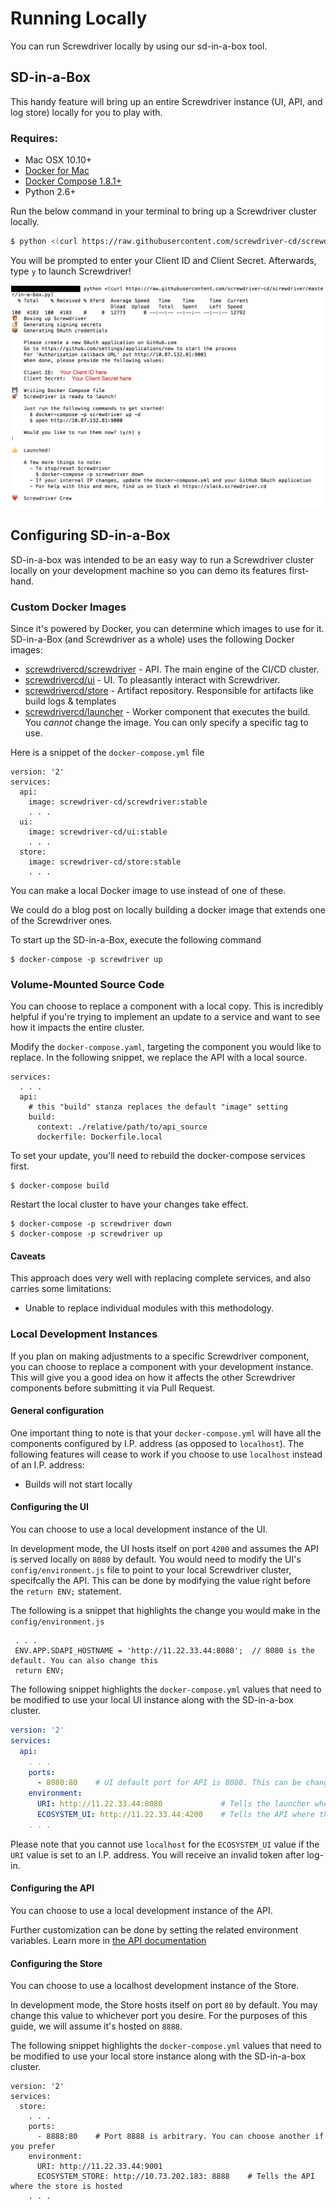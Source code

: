 # Running Locally
You can run Screwdriver locally by using our sd-in-a-box tool.

## SD-in-a-Box
This handy feature will bring up an entire Screwdriver instance (UI, API, and log store) locally for you to play with.

### Requires:
 - Mac OSX 10.10+
 - [Docker for Mac][docker]
 - [Docker Compose 1.8.1+][docker-compose]
 - Python 2.6+

Run the below command in your terminal to bring up a Screwdriver cluster locally.
```bash
$ python <(curl https://raw.githubusercontent.com/screwdriver-cd/screwdriver/master/in-a-box.py)
```

You will be prompted to enter your Client ID and Client Secret. Afterwards, type `y` to launch Screwdriver!

![SD-in-a-box](assets/sd-in-a-box.png)

[docker]: https://www.docker.com/products/docker
[docker-compose]: https://www.docker.com/products/docker-compose

## Configuring SD-in-a-Box

SD-in-a-box was intended to be an easy way to run a Screwdriver cluster locally on your development machine so you can demo its features first-hand.

### Custom Docker Images

Since it's powered by Docker, you can determine which images to use for it. SD-in-a-Box (and Screwdriver as a whole) uses the following Docker images:

* [screwdrivercd/screwdriver](https://hub.docker.com/r/screwdrivercd/screwdriver) - API. The main engine of the CI/CD cluster.
* [screwdrivercd/ui](https://hub.docker.com/r/screwdrivercd/ui) - UI. To pleasantly interact with Screwdriver.
* [screwdrivercd/store](https://hub.docker.com/r/screwdrivercd/store) - Artifact repository. Responsible for artifacts like build logs & templates
* [screwdrivercd/launcher](https://hub.docker.com/r/screwdrivercd/launcher/tags/) - Worker component that executes the build. You *cannot* change the image. You can only specify a specific tag to use.

Here is a snippet of the `docker-compose.yml` file

```
version: '2'
services:
  api:
    image: screwdriver-cd/screwdriver:stable
    . . .
  ui:
    image: screwdriver-cd/ui:stable
    . . .
  store:
    image: screwdriver-cd/store:stable
    . . .
```

You can make a local Docker image to use instead of one of these.

We could do a blog post on locally building a docker image that extends one of the Screwdriver ones.

To start up the SD-in-a-Box, execute the following command

```
$ docker-compose -p screwdriver up
```

### Volume-Mounted Source Code

You can choose to replace a component with a local copy. This is incredibly helpful if you're trying to implement an update to a service and want to see how it impacts the entire cluster.

Modify the `docker-compose.yaml`, targeting the component you would like to replace. In the following snippet, we replace the API with a local source.

   ```
   services:
     . . .
     api:
       # this "build" stanza replaces the default "image" setting
       build:
         context: ./relative/path/to/api_source
         dockerfile: Dockerfile.local
   ```

To set your update, you'll need to rebuild the docker-compose services first.

   ```
   $ docker-compose build
   ```

Restart the local cluster to have your changes take effect.

   ```
   $ docker-compose -p screwdriver down
   $ docker-compose -p screwdriver up
   ```

#### Caveats

This approach does very well with replacing complete services, and also carries some limitations:

* Unable to replace individual modules with this methodology.

### Local Development Instances

If you plan on making adjustments to a specific Screwdriver component, you can choose to replace a component with your development instance. This will give you a good idea on how it affects the other Screwdriver components before submitting it via Pull Request.

#### General configuration

One important thing to note is that your `docker-compose.yml` will have all the components configured by I.P. address (as opposed to `localhost`). The following features will cease to work if you choose to use `localhost` instead of an I.P. address:

* Builds will not start locally

#### Configuring the UI

You can choose to use a local development instance of the UI.

In development mode, the UI hosts itself on port `4200` and assumes the API is served locally on `8080` by default. You would need to modify the UI's `config/environment.js` file to point to your local Screwdriver cluster, specifcally the API. This can be done by modifying the value right before the `return ENV;` statement.

The following is a snippet that highlights the change you would make in the `config/environment.js`

```
 . . .
 ENV.APP.SDAPI_HOSTNAME = 'http://11.22.33.44:8080';  // 8080 is the default. You can also change this
 return ENV;
```

The following snippet highlights the `docker-compose.yml` values that need to be modified to use your local UI instance along with the SD-in-a-box cluster.

```yaml
version: '2'
services:
  api:
    . . .
    ports:
      - 8080:80    # UI default port for API is 8080. This can be changed according to the value you set in config/environment.js
    environment:
      URI: http://11.22.33.44:8080             # Tells the launcher where to communicate build updates to the API.
      ECOSYSTEM_UI: http://11.22.33.44:4200    # Tells the API where the UI is hosted. Related to OAuth mismatching-hostname issues
    . . .
```

Please note that you cannot use `localhost` for the `ECOSYSTEM_UI` value if the `URI` value is set to an I.P. address. You will receive an invalid token after log-in.

#### Configuring the API

You can choose to use a local development instance of the API.

Further customization can be done by setting the related environment variables. Learn more in [the API documentation](https://github.com/screwdriver-cd/screwdriver#environment)


#### Configuring the Store

You can choose to use a localhost development instance of the Store.

In development mode, the Store hosts itself on port `80` by default. You may change this value to whichever port you desire. For the purposes of this guide, we will assume it's hosted on `8888`.

The following snippet highlights the `docker-compose.yml` values that need to be modified to use your local store instance along with the SD-in-a-box cluster.

```
version: '2'
services:
  store:
    . . .
    ports:
      - 8888:80    # Port 8888 is arbitrary. You can choose another if you prefer
    environment:
      URI: http://11.22.33.44:9001
      ECOSYSTEM_STORE: http://10.73.202.183: 8888    # Tells the API where the store is hosted
    . . .
```
